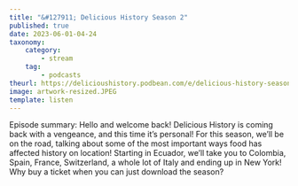 ```yaml
---
title: "&#127911; Delicious History Season 2"
published: true
date: 2023-06-01-04-24
taxonomy:
    category:
        - stream
    tag:
        - podcasts
theurl: https://delicioushistory.podbean.com/e/delicious-history-season-2/
image: artwork-resized.JPEG
template: listen
---
```


Episode summary: Hello and welcome back! Delicious History is coming back with a vengeance, and this time it&rsquo;s personal! For this season, we&rsquo;ll be on the road, talking about some of the most important ways food has affected history on location! Starting in Ecuador, we&rsquo;ll take you to Colombia, Spain, France, Switzerland, a whole lot of Italy and ending up in New York! Why buy a ticket when you can just download the season?
